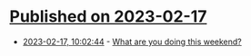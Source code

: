 # [Published on 2023-02-17](index.md)

* [2023-02-17, 10:02:44](https://lobste.rs/s/j1vdi4/what_are_you_doing_this_weekend) - [What are you doing this weekend?](https://lobste.rs/s/j1vdi4/what_are_you_doing_this_weekend)

